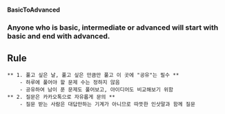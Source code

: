 #### BasicToAdvanced

### Anyone who is basic, intermediate or advanced will start with basic and end with advanced.

## Rule

```
** 1. 풀고 싶은 날, 풀고 싶은 만큼만 풀고 이 곳에 "공유"는 필수 **
    - 하루에 풀어야 할 문제 수는 정하지 않음
    - 공유하여 남이 푼 문제도 풀어보고, 아이디어도 비교해보기 위함
** 2. 질문은 카카오톡으로 자유롭게 문의 **
    - 질문 받는 사람은 대답만하는 기계가 아니므로 따뜻한 인삿말과 함께 질문
```
